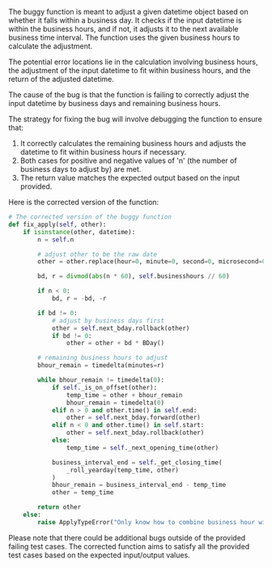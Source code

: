 The buggy function is meant to adjust a given datetime object based on whether it falls within a business day. It checks if the input datetime is within the business hours, and if not, it adjusts it to the next available business time interval. The function uses the given business hours to calculate the adjustment.

The potential error locations lie in the calculation involving business hours, the adjustment of the input datetime to fit within business hours, and the return of the adjusted datetime.

The cause of the bug is that the function is failing to correctly adjust the input datetime by business days and remaining business hours.

The strategy for fixing the bug will involve debugging the function to ensure that:
1. It correctly calculates the remaining business hours and adjusts the datetime to fit within business hours if necessary.
2. Both cases for positive and negative values of 'n' (the number of business days to adjust by) are met.
3. The return value matches the expected output based on the input provided.

Here is the corrected version of the function:

```python
# The corrected version of the buggy function
def fix_apply(self, other):
    if isinstance(other, datetime):
        n = self.n

        # adjust other to be the raw date
        other = other.replace(hour=0, minute=0, second=0, microsecond=0)

        bd, r = divmod(abs(n * 60), self.businesshours // 60)

        if n < 0:
            bd, r = -bd, -r

        if bd != 0:
            # adjust by business days first
            other = self.next_bday.rollback(other)
            if bd != 0:
                other = other + bd * BDay()

        # remaining business hours to adjust
        bhour_remain = timedelta(minutes=r)

        while bhour_remain != timedelta(0):
            if self._is_on_offset(other):
                temp_time = other + bhour_remain
                bhour_remain = timedelta(0)
            elif n > 0 and other.time() in self.end:
                other = self.next_bday.forward(other)
            elif n < 0 and other.time() in self.start:
                other = self.next_bday.rollback(other)
            else:
                temp_time = self._next_opening_time(other)

            business_interval_end = self._get_closing_time(
                _roll_yearday(temp_time, other)
            )
            bhour_remain = business_interval_end - temp_time
            other = temp_time

        return other
    else:
        raise ApplyTypeError("Only know how to combine business hour with datetime")
```
Please note that there could be additional bugs outside of the provided failing test cases. The corrected function aims to satisfy all the provided test cases based on the expected input/output values.